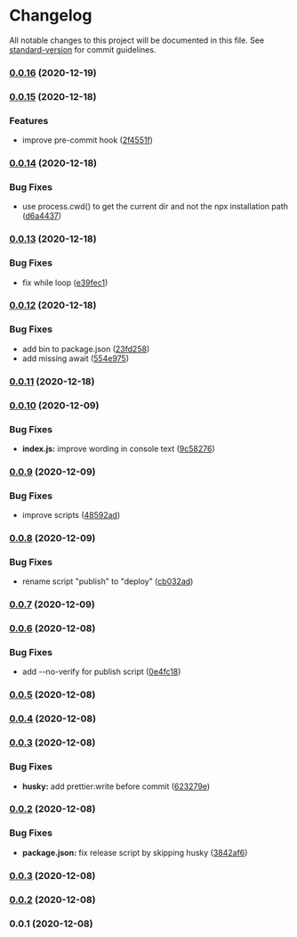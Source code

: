 # Changelog

All notable changes to this project will be documented in this file. See [standard-version](https://github.com/conventional-changelog/standard-version) for commit guidelines.

### [0.0.16](https://github.com/badabam/pprettier/compare/v0.0.15...v0.0.16) (2020-12-19)

### [0.0.15](https://github.com/badabam/pprettier/compare/v0.0.14...v0.0.15) (2020-12-18)


### Features

* improve pre-commit hook ([2f4551f](https://github.com/badabam/pprettier/commit/2f4551fed4615b2d1881943f13188142bd4d8f7e))

### [0.0.14](https://github.com/badabam/pprettier/compare/v0.0.13...v0.0.14) (2020-12-18)


### Bug Fixes

* use process.cwd() to get the current dir and not the npx installation path ([d6a4437](https://github.com/badabam/pprettier/commit/d6a4437cb50d68976eeb663b17ae8654fc2f748e))

### [0.0.13](https://github.com/badabam/pprettier/compare/v0.0.12...v0.0.13) (2020-12-18)


### Bug Fixes

* fix while loop ([e39fec1](https://github.com/badabam/pprettier/commit/e39fec1fa0259b8ff0f8e3fbc187319653e02d02))

### [0.0.12](https://github.com/badabam/pprettier/compare/v0.0.11...v0.0.12) (2020-12-18)


### Bug Fixes

* add bin to package.json ([23fd258](https://github.com/badabam/pprettier/commit/23fd2583247b179096a3fe046a5afc528f8ea1f5))
* add missing await ([554e975](https://github.com/badabam/pprettier/commit/554e9752e14f6f3fa409163d03ad17f15c5cebd0))

### [0.0.11](https://github.com/badabam/pprettier/compare/v0.0.10...v0.0.11) (2020-12-18)

### [0.0.10](https://github.com/badabam/pprettier/compare/v0.0.9...v0.0.10) (2020-12-09)


### Bug Fixes

* **index.js:** improve wording in console text ([9c58276](https://github.com/badabam/pprettier/commit/9c58276fde1845ffb95bdd17226680ec6821e0bd))

### [0.0.9](https://github.com/badabam/pprettier/compare/v0.0.8...v0.0.9) (2020-12-09)


### Bug Fixes

* improve scripts ([48592ad](https://github.com/badabam/pprettier/commit/48592ad996faa718be64f6a14c5acabef5c5bab4))

### [0.0.8](https://github.com/badabam/pprettier/compare/v0.0.7...v0.0.8) (2020-12-09)


### Bug Fixes

* rename script "publish" to "deploy" ([cb032ad](https://github.com/badabam/pprettier/commit/cb032ad5a13f3173bd6f096770cefa9d8378c3d2))

### [0.0.7](https://github.com/badabam/pprettier/compare/v0.0.6...v0.0.7) (2020-12-09)

### [0.0.6](https://github.com/badabam/pprettier/compare/v0.0.5...v0.0.6) (2020-12-08)


### Bug Fixes

* add --no-verify for publish script ([0e4fc18](https://github.com/badabam/pprettier/commit/0e4fc18d463a32c7eaf7498e9957ea15fe5a9cda))

### [0.0.5](https://github.com/badabam/pprettier/compare/v0.0.4...v0.0.5) (2020-12-08)

### [0.0.4](https://github.com/badabam/pprettier/compare/v0.0.3...v0.0.4) (2020-12-08)

### [0.0.3](https://github.com/badabam/pprettier/compare/v0.0.2...v0.0.3) (2020-12-08)


### Bug Fixes

* **husky:** add prettier:write before commit ([623279e](https://github.com/badabam/pprettier/commit/623279ed4956ff14cfe568f06ec4d76f941b7721))

### [0.0.2](https://github.com/badabam/pprettier/compare/v0.0.1...v0.0.2) (2020-12-08)

### Bug Fixes

- **package.json:** fix release script by skipping husky ([3842af6](https://github.com/badabam/pprettier/commit/3842af6c1be8ee01d813acc70ea45a8045a35e11))

### [0.0.3](https://github.com/badabam/pprettier/compare/v0.0.2...v0.0.3) (2020-12-08)

### [0.0.2](https://github.com/badabam/pprettier/compare/v0.0.1...v0.0.2) (2020-12-08)

### 0.0.1 (2020-12-08)
